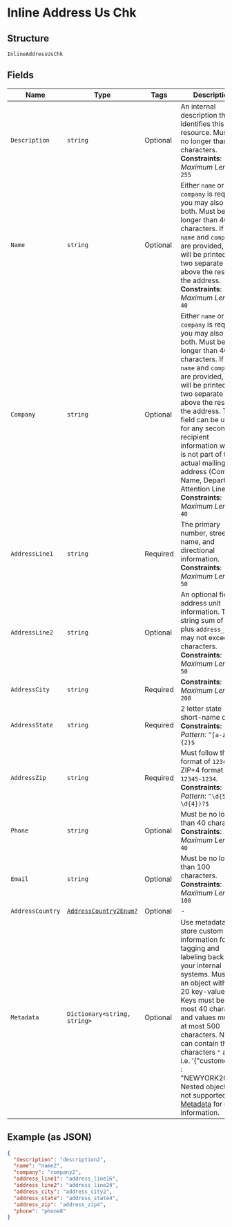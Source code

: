 
# Inline Address Us Chk

## Structure

`InlineAddressUsChk`

## Fields

| Name | Type | Tags | Description |
|  --- | --- | --- | --- |
| `Description` | `string` | Optional | An internal description that identifies this resource. Must be no longer than 255 characters.<br>**Constraints**: *Maximum Length*: `255` |
| `Name` | `string` | Optional | Either `name` or `company` is required, you may also add both. Must be no longer than 40 characters. If both `name` and `company` are provided, they will be printed on two separate lines above the rest of the address.<br>**Constraints**: *Maximum Length*: `40` |
| `Company` | `string` | Optional | Either `name` or `company` is required, you may also add both. Must be no longer than 40 characters. If both `name` and `company` are provided, they will be printed on two separate lines above the rest of the address. This field can be used for any secondary recipient information which is not part of the actual mailing address (Company Name, Department, Attention Line, etc).<br>**Constraints**: *Maximum Length*: `40` |
| `AddressLine1` | `string` | Required | The primary number, street name, and directional information.<br>**Constraints**: *Maximum Length*: `50` |
| `AddressLine2` | `string` | Optional | An optional field for address unit information. Total string sum of this plus `address_line1` may not exceed 50 characters.<br>**Constraints**: *Maximum Length*: `50` |
| `AddressCity` | `string` | Required | **Constraints**: *Maximum Length*: `200` |
| `AddressState` | `string` | Required | 2 letter state short-name code<br>**Constraints**: *Pattern*: `^[a-zA-Z]{2}$` |
| `AddressZip` | `string` | Required | Must follow the ZIP format of `12345` or ZIP+4 format of `12345-1234`.<br>**Constraints**: *Pattern*: `^\d{5}(-\d{4})?$` |
| `Phone` | `string` | Optional | Must be no longer than 40 characters.<br>**Constraints**: *Maximum Length*: `40` |
| `Email` | `string` | Optional | Must be no longer than 100 characters.<br>**Constraints**: *Maximum Length*: `100` |
| `AddressCountry` | [`AddressCountry2Enum?`](../../doc/models/address-country-2-enum.md) | Optional | - |
| `Metadata` | `Dictionary<string, string>` | Optional | Use metadata to store custom information for tagging and labeling back to your internal systems. Must be an object with up to 20 key-value pairs. Keys must be at most 40 characters and values must be at most 500 characters. Neither can contain the characters `"` and `\`. i.e. '{"customer_id" : "NEWYORK2015"}' Nested objects are not supported.  See [Metadata](#section/Metadata) for more information. |

## Example (as JSON)

```json
{
  "description": "description2",
  "name": "name2",
  "company": "company2",
  "address_line1": "address_line16",
  "address_line2": "address_line24",
  "address_city": "address_city2",
  "address_state": "address_state4",
  "address_zip": "address_zip4",
  "phone": "phone8"
}
```

